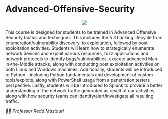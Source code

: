 # Advanced-Offensive-Security

<p align="center">
  <img src="https://image4.owler.com/logo/offensive-security_owler_20200729_200629_original.png" />
</p>

This course is designed for students to be trained in Advanced Offensive Security tactics and techniques. This includes the full hacking lifecycle from enumeration/vulnerability discovery, to exploitation, followed by post exploitation activities. Students will learn how to strategically enumerate network devices and exploit various resources, fuzz applications and network protocols to identify bugs/vulnerabilities, execute advanced Man-in-the-Middle attacks, along with conducting post exploitation activities on both Linux and Windows machines. Additionally, students will be introduced to Python – including Python fundamentals and development of custom tools/exploits, along with PowerShell usage from a penetration testers perspective. Lastly, students will be introduced to Splunk to provide a better understanding of the network traffic generated as result of our activities, along with how security teams can identify/alert/investigate all resulting traffic.


_👨‍🏫 Professor Reda Mastouri_
